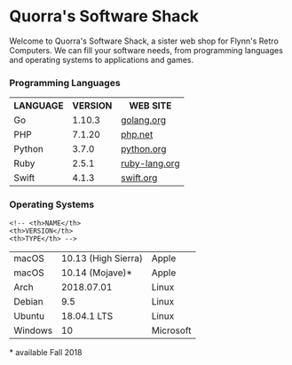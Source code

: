 <!--<DOCTYPE! html> -->
<html>
<head>
<meta charset="utf-8">
<!--<title>Quorra's Software Shack</title>-->
<!-- <style> 
td, th { border: 1px solid #CCC; }
table { border: 1px solid black; }
</style> -->
</head>
<body>
<h1>Quorra's Software Shack</h1>
<p>Welcome to Quorra's Software Shack, a sister web shop for Flynn's Retro Computers. We can fill your software needs, from programming languages and operating systems to applications and games.</p>


<h3>Programming Languages</h3>

<table>
<tr>
	<th>LANGUAGE</th>   
	<th>VERSION</th>    
	<th>WEB SITE</th>
	</tr>
<tr>
	<td>Go</td>         
	<td>1.10.3</td>     
	<td><a href="http://www.golang.org">golang.org</a></td>
</tr>
<tr>
	<td>PHP</td>      
	<td>7.1.20</td>     
	<td><a href="http://www.php.net">php.net</a></td>
</tr>
<tr>
	<td>Python</td>     
	<td>3.7.0</td>     
	<td><a href="http://www.python.org">python.org</a></td>
</tr>
<tr>
	<td>Ruby</td>       
	<td>2.5.1</td>      
	<td><a href="http://ruby-lang.org">ruby-lang.org</a></td>
<tr>
	<td>Swift</td>      
	<td>4.1.3</td>      
	<td><a href="http://swift.org">swift.org</a></td>
</tr>
</table>

<h3>Operating Systems</h3>

<table>
<tr>

	<!-- <th>NAME</th>     
	<th>VERSION</th>             
	<th>TYPE</th> -->
</tr>
<tr>
	<td>macOS</td>    
	<td>10.13 (High Sierra)</td>  
	<td>Apple</td>
</tr>
<tr>
	<td>macOS</td>    
	<td>10.14 (Mojave)*</td>   
	<td>Apple</td>
</tr>
<tr>
	<td>Arch</td>     
	<td>2018.07.01</td>           
	<td>Linux</td>
</tr>
<tr>
	<td>Debian</td>   
	<td>9.5</td>                  
	<td>Linux</td>
</tr>
<tr>
	<td>Ubuntu</td>   
	<td>18.04.1 LTS</td>          
	<td>Linux</td>
</tr>
<tr>
	<td>Windows</td>  
	<td>10</td>                   
	<td>Microsoft</td>
</table>
* available Fall 2018
</body>
</html>
